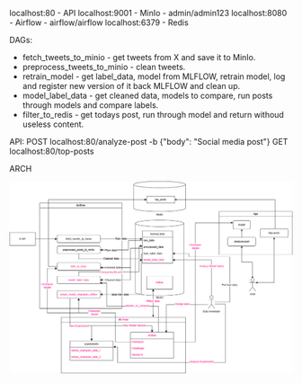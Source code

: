 localhost:80 - API
localhost:9001 - MinIo - admin/admin123
localhost:8080 - Airflow - airflow/airflow
localhost:6379 - Redis

DAGs:
- fetch_tweets_to_minio - get tweets from X and save it to MinIo.
- preprocess_tweets_to_minio - clean tweets.
- retrain_model - get label_data, model from MLFLOW, retrain model, log and register new version of it back MLFLOW and clean up.
- model_label_data - get cleaned data, models to compare, run posts through models and compare labels.
- filter_to_redis - get todays post, run through model and return withoud useless content.


API:
    POST localhost:80/analyze-post -b {"body": "Social media post"}
    GET localhost:80/top-posts


ARCH

![Architecture Diagram](arch.png)
